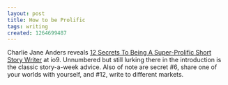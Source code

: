 ```yaml
---
layout: post
title: How to be Prolific
tags: writing
created: 1264699487
---
```

Charlie Jane Anders reveals [12 Secrets To Being A Super-Prolific Short Story Writer](http://io9.com/5457388/12-secrets-to-being-a-super+prolific-short+story-writer) at io9.  Unnumbered but still lurking there in the introduction is the classic story-a-week advice.  Also of note are secret #6, share one of your worlds with yourself, and #12, write to different markets.
